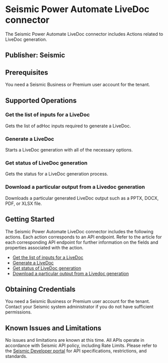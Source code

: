 # Seismic Power Automate LiveDoc connector
The Seismic Power Automate LiveDoc connector includes Actions related to LiveDoc generation.

## Publisher: Seismic​

## Prerequisites
You need a Seismic Business or Premium user account for the tenant.

## Supported Operations

### Get the list of inputs for a LiveDoc
Gets the list of adHoc inputs required to generate a LiveDoc.

### Generate a LiveDoc
Starts a LiveDoc generation with all of the necessary options.

### Get status of LiveDoc generation
Gets the status for a LiveDoc generation process.

### Download a particular output from a Livedoc generation
Downloads a particular generated LiveDoc output such as a PPTX, DOCX, PDF, or XLSX file.

## Getting Started
The Seismic Power Automate LiveDoc connector includes the following actions. Each action corresponds to an API endpoint. Refer to the article for each corresponding API endpoint for further information on the fields and properties associated with the action.

* [Get the list of inputs for a LiveDoc](https://developer.seismic.com/seismicsoftware/reference/seismiclivedocgetthelistofinputsforalivedoc)
* [Generate a LiveDoc](https://developer.seismic.com/seismicsoftware/reference/seismiclivedocgeneratealivedoc)
* [Get status of LiveDoc generation](https://developer.seismic.com/seismicsoftware/reference/seismiclivedocgetstatusoflivedocgeneration)
* [Download a particular output from a Livedoc generation](https://developer.seismic.com/seismicsoftware/reference/seismiclivedocdownloadaparticularoutputfromalivedocgeneration)

## Obtaining Credentials
You need a Seismic Business or Premium user account for the tenant. Contact your Seismic system administrator if you do not have sufficient permissions.

## Known Issues and Limitations
No issues and limitations are known at this time. All APIs operate in accordance with Seismic API policy, including Rate Limits. Please refer to the [Seismic Developer portal](https://developer.seismic.com/) for API specifications, restrictions, and standards.
